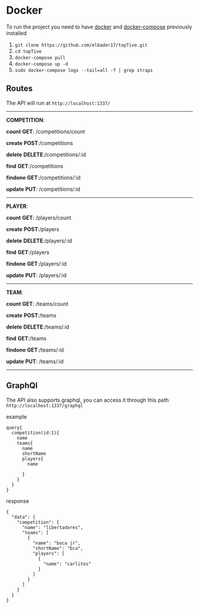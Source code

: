 # Docker


To run the project you need to have [docker](https://docs.docker.com/engine/install/ubuntu/) and [docker-compose](https://docs.docker.com/compose/install/) previously installed

1. `git clone https://github.com/elbader17/topTive.git`
2. `cd topTive`
3. `docker-compose pull`
4. `docker-compose up -d`
5. `sudo docker-compose logs --tail=all -f | grep strapi`


## Routes

The API will run at `http://localhost:1337/` 

-----------------------------------------------------------------------------------------
**COMPETITION**:

**count**
**GET**: /competitions/count

**create**
**POST**:/competitions

**delete**
**DELETE**:/competitions/:id

**find**
**GET**:/competitions

**findone**
**GET**:/competitions/:id

**update**
**PUT**: /competitions/:id

-------------------------------------------------------------------------------------
**PLAYER**:

**count**
**GET**: /players/count

**create**
**POST**:/players

**delete**
**DELETE**:/players/:id

**find**
**GET**:/players

**findone**
**GET**:/players/:id

**update**
**PUT**: /players/:id

---------------------------------------------------------------------------------------

**TEAM**:

**count**
**GET**: /teams/count

**create**
**POST**:/teams

**delete**
**DELETE**:/teams/:id

**find**
**GET**:/teams

**findone**
**GET**:/teams/:id

**update**
**PUT**: /teams/:id

-----------------------------------------------------------------------------------------

## GraphQl

The API also supports graphql, you can access it through this path `http://localhost:1337/graphql`

example

    query{
      competition(id:1){
        name
      	teams{
          name
          shortName
          players{
            name
            
          }
        }
      }
    }

response

    {
      "data": {
        "competition": {
          "name": "libertadores",
          "teams": [
            {
              "name": "boca jr",
              "shortName": "bca",
              "players": [
                {
                  "name": "carlitos"
                }
              ]
            }
          ]
        }
      }
    }

